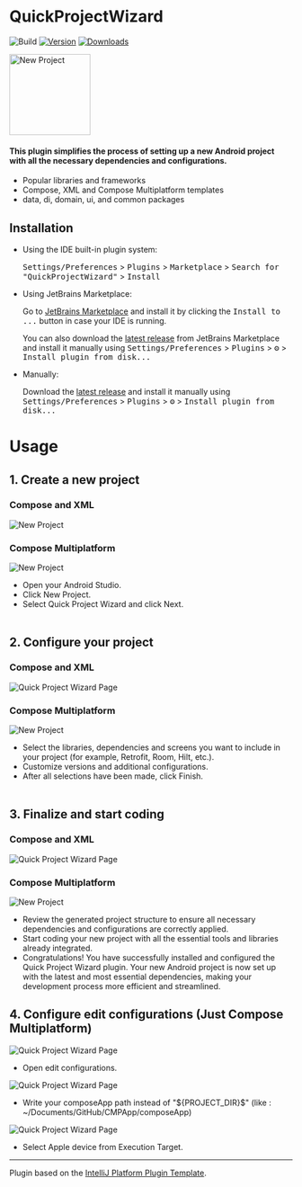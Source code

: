 # QuickProjectWizard

![Build](https://github.com/cnrture/QuickProjectWizard/workflows/Build/badge.svg)
[![Version](https://img.shields.io/jetbrains/plugin/v/25221.svg)](https://plugins.jetbrains.com/plugin/25221)
[![Downloads](https://img.shields.io/jetbrains/plugin/d/25221.svg)](https://plugins.jetbrains.com/plugin/25221)

<img src="src/main/resources/META-INF/pluginIcon.svg" alt="New Project" width="144">

<!-- Plugin description -->
#### This plugin simplifies the process of setting up a new Android project with all the necessary dependencies and configurations.
- Popular libraries and frameworks
- Compose, XML and Compose Multiplatform templates
- data, di, domain, ui, and common packages
<!-- Plugin description end -->

## Installation

- Using the IDE built-in plugin system:
  
  <kbd>Settings/Preferences</kbd> > <kbd>Plugins</kbd> > <kbd>Marketplace</kbd> > <kbd>Search for "QuickProjectWizard"</kbd> >
  <kbd>Install</kbd>
  
- Using JetBrains Marketplace:

  Go to [JetBrains Marketplace](https://plugins.jetbrains.com/plugin/25221-quickprojectwizard) and install it by clicking the <kbd>Install to ...</kbd> button in case your IDE is running.

  You can also download the [latest release](https://plugins.jetbrains.com/plugin/25221-quickprojectwizard/versions) from JetBrains Marketplace and install it manually using
  <kbd>Settings/Preferences</kbd> > <kbd>Plugins</kbd> > <kbd>⚙️</kbd> > <kbd>Install plugin from disk...</kbd>

- Manually:

  Download the [latest release](https://github.com/cnrture/QuickProjectWizard/releases/latest) and install it manually using
  <kbd>Settings/Preferences</kbd> > <kbd>Plugins</kbd> > <kbd>⚙️</kbd> > <kbd>Install plugin from disk...</kbd>

# Usage

## 1. Create a new project

### Compose and XML
<img src="images/new_project.png" alt="New Project">

### Compose Multiplatform
<img src="images/new_project_cmp.png" alt="New Project">

- Open your Android Studio.
- Click New Project.
- Select Quick Project Wizard and click Next.
</br></br>

## 2. Configure your project

### Compose and XML
<img src="images/details.png" alt="Quick Project Wizard Page">

### Compose Multiplatform
<img src="images/details_cmp.png" alt="New Project">

- Select the libraries, dependencies and screens you want to include in your project (for example, Retrofit, Room, Hilt, etc.).
- Customize versions and additional configurations.
- After all selections have been made, click Finish.
</br></br>

## 3. Finalize and start coding

### Compose and XML
<img src="images/final.png" alt="Quick Project Wizard Page">

### Compose Multiplatform
<img src="images/final_cmp.png" alt="New Project">

- Review the generated project structure to ensure all necessary dependencies and configurations are correctly applied.
- Start coding your new project with all the essential tools and libraries already integrated.
- Congratulations! You have successfully installed and configured the Quick Project Wizard plugin. Your new Android project is now set up with the latest and most essential dependencies, making your development process more efficient and streamlined.

## 4. Configure edit configurations (Just Compose Multiplatform)

<img src="images/edit_configurations.png" alt="Quick Project Wizard Page">

- Open edit configurations.

<img src="images/desktopApp_configuration.png" alt="Quick Project Wizard Page">

- Write your composeApp path instead of "\${PROJECT_DIR}\$" (like : ~/Documents/GitHub/CMPApp/composeApp)

<img src="images/iosApp_configuration.png" alt="Quick Project Wizard Page">

- Select Apple device from Execution Target.
---
Plugin based on the [IntelliJ Platform Plugin Template][template].

[template]: https://github.com/JetBrains/intellij-platform-plugin-template
[docs:plugin-description]: https://plugins.jetbrains.com/docs/intellij/plugin-user-experience.html#plugin-description-and-presentation
